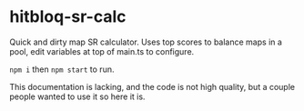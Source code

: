 # hitbloq-sr-calc

Quick and dirty map SR calculator. Uses top scores to balance maps in a pool, edit variables at top of main.ts to configure.

`npm i` then `npm start` to run.

This documentation is lacking, and the code is not high quality, but a couple people wanted to use it so here it is.